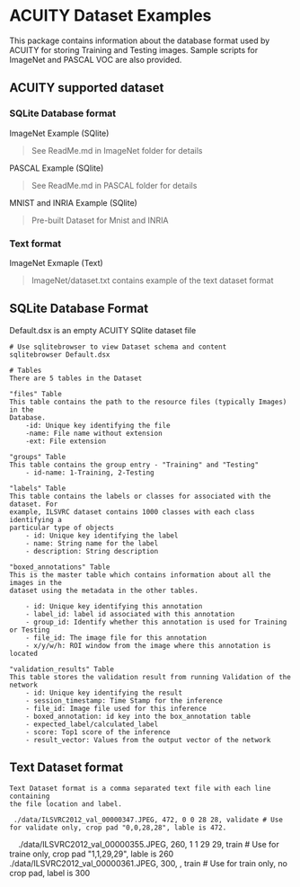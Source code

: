 # ACUITY Dataset Examples

This package contains information about the database format used by ACUITY
for storing Training and Testing images. Sample scripts for ImageNet and 
PASCAL VOC are also provided. 

## ACUITY supported dataset
### SQLite Database format
ImageNet Example (SQlite)
   
> See ReadMe.md in ImageNet folder for details
   
PASCAL Example (SQlite)
   
> See ReadMe.md in PASCAL folder for details

MNIST and INRIA Example (SQlite)

> Pre-built Dataset for Mnist and INRIA

### Text format
ImageNet Exmaple (Text)

> ImageNet/dataset.txt contains example of the text dataset format

## SQLite Database Format

   Default.dsx is an empty ACUITY SQlite dataset file

    # Use sqlitebrowser to view Dataset schema and content
    sqlitebrowser Default.dsx

    # Tables
    There are 5 tables in the Dataset

    "files" Table
    This table contains the path to the resource files (typically Images) in the
    Database.
        -id: Unique key identifying the file
        -name: File name without extension
        -ext: File extension

    "groups" Table
    This table contains the group entry - "Training" and "Testing"
        - id-name: 1-Training, 2-Testing

    "labels" Table
    This table contains the labels or classes for associated with the dataset. For
    example, ILSVRC dataset contains 1000 classes with each class identifying a
    particular type of objects 
        - id: Unique key identifying the label
        - name: String name for the label
        - description: String description

    "boxed_annotations" Table
    This is the master table which contains information about all the images in the
    dataset using the metadata in the other tables. 
    
        - id: Unique key identifying this annotation
        - label_id: label id associated with this annotation
        - group_id: Identify whether this annotation is used for Training or Testing
        - file_id: The image file for this annotation
        - x/y/w/h: ROI window from the image where this annotation is located

    "validation_results" Table
    This table stores the validation result from running Validation of the network
        - id: Unique key identifying the result
        - session_timestamp: Time Stamp for the inference
        - file_id: Image file used for this inference
        - boxed_annotation: id key into the box_annotation table
        - expected_label/calculated_label
        - score: Top1 score of the inference
        - result_vector: Values from the output vector of the network
 
## Text Dataset format
    
    Text Dataset format is a comma separated text file with each line containing
    the file location and label.

     ./data/ILSVRC2012_val_00000347.JPEG, 472, 0 0 28 28, validate # Use for validate only, crop pad "0,0,28,28", lable is 472.
     ./data/ILSVRC2012_val_00000355.JPEG, 260, 1 1 29 29, train    # Use for traine only, crop pad "1,1,29,29", lable is 260
     ./data/ILSVRC2012_val_00000361.JPEG, 300, , train             # Use for train only, no crop pad, label is 300

